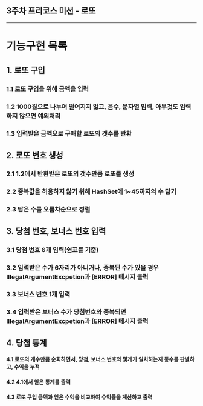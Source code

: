 3주차 프리코스 미션 - 로또
---
***

# 기능구현 목록

## 1. 로또 구입 
### 1.1 로또 구입을 위해 금액을 입력
### 1.2 1000원으로 나누어 떨어지지 않고, 음수, 문자열 입력, 아무것도 입력하지 않으면 예외처리
### 1.3 입력받은 금액으로 구매할 로또의 갯수를 반환 

## 2. 로또 번호 생성
### 2.1 1.2에서 반환받은 로또의 갯수만큼 로또를 생성
### 2.2 중복값을 허용하지 않기 위해 HashSet에 1~45까지의 수 담기
### 2.3 담은 수를 오름차순으로 정렬

## 3. 당첨 번호, 보너스 번호 입력
### 3.1 당첨 번호 6개 입력(쉼표를 기준)
### 3.2 입력받은 수가 6자리가 아니거나, 중복된 수가 있을 경우 IllegalArgumentExcpetion과 [ERROR] 메시지 출력
### 3.3 보너스 번호 1개 입력 
### 3.4 입력받은 보너스 수가 당첨번호와 중복되면 IllegalArgumentExcpetion과 [ERROR] 메시지 출력

## 4. 당첨 통계
#### 4.1 로또의 개수만큼 순회하면서, 당첨, 보너스 번호와 몇개가 일치하는지 등수를 판별하고, 수익을 누적
#### 4.2 4.1에서 얻은 통계를 출력
#### 4.3 로또 구입 금액과 얻은 수익을 비교하여 수익률을 계산하고 출력
